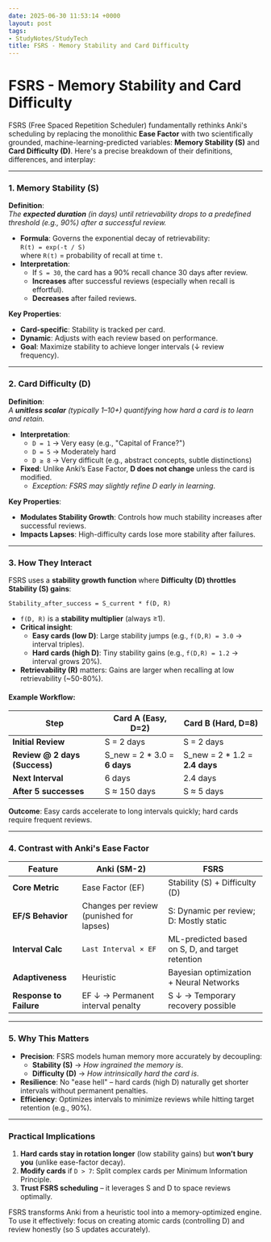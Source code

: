 ```yaml
---
date: 2025-06-30 11:53:14 +0000
layout: post
tags:
- StudyNotes/StudyTech
title: FSRS - Memory Stability and Card Difficulty
---
```


# FSRS - Memory Stability and Card Difficulty

FSRS (Free Spaced Repetition Scheduler) fundamentally rethinks Anki's scheduling by replacing the monolithic **Ease Factor** with two scientifically grounded, machine-learning-predicted variables: **Memory Stability (S)** and **Card Difficulty (D)**. Here's a precise breakdown of their definitions, differences, and interplay:

---

### **1. Memory Stability (S)**  
**Definition**:  
*The **expected duration** (in days) until retrievability drops to a predefined threshold (e.g., 90%) after a successful review.*  
- **Formula**: Governs the exponential decay of retrievability:  
  `R(t) = exp(-t / S)`  
  where `R(t)` = probability of recall at time `t`.  
- **Interpretation**:  
  - If `S = 30`, the card has a 90% recall chance 30 days after review.  
  - **Increases** after successful reviews (especially when recall is effortful).  
  - **Decreases** after failed reviews.  

**Key Properties**:  
- **Card-specific**: Stability is tracked per card.  
- **Dynamic**: Adjusts with each review based on performance.  
- **Goal**: Maximize stability to achieve longer intervals (↓ review frequency).  

---

### **2. Card Difficulty (D)**  
**Definition**:  
*A **unitless scalar** (typically 1–10+) quantifying how hard a card is to learn and retain.*  
- **Interpretation**:  
  - `D = 1` → Very easy (e.g., "Capital of France?")  
  - `D = 5` → Moderately hard  
  - `D ≥ 8` → Very difficult (e.g., abstract concepts, subtle distinctions)  
- **Fixed**: Unlike Anki’s Ease Factor, **D does not change** unless the card is modified.  
  - *Exception: FSRS may slightly refine D early in learning*.  

**Key Properties**:  
- **Modulates Stability Growth**: Controls how much stability increases after successful reviews.  
- **Impacts Lapses**: High-difficulty cards lose more stability after failures.  

---

### **3. How They Interact**  
FSRS uses a **stability growth function** where **Difficulty (D) throttles Stability (S) gains**:  
```  
Stability_after_success = S_current * f(D, R)  
```  
- `f(D, R)` is a **stability multiplier** (always ≥1).  
- **Critical insight**:  
  - **Easy cards (low D)**: Large stability jumps (e.g., `f(D,R) = 3.0` → interval triples).  
  - **Hard cards (high D)**: Tiny stability gains (e.g., `f(D,R) = 1.2` → interval grows 20%).  
- **Retrievability (R)** matters: Gains are larger when recalling at low retrievability (~50-80%).  

#### **Example Workflow**:  
| Step | Card A (Easy, D=2) | Card B (Hard, D=8) |  
|------|---------------------|--------------------|  
| **Initial Review** | S = 2 days | S = 2 days |  
| **Review @ 2 days (Success)** | S_new = 2 * 3.0 = **6 days** | S_new = 2 * 1.2 = **2.4 days** |  
| **Next Interval** | 6 days | 2.4 days |  
| **After 5 successes** | S ≈ 150 days | S ≈ 5 days |  

**Outcome**: Easy cards accelerate to long intervals quickly; hard cards require frequent reviews.  

---

### **4. Contrast with Anki's Ease Factor**  
| Feature          | Anki (SM-2)         | FSRS                |  
|------------------|---------------------|---------------------|  
| **Core Metric**  | Ease Factor (EF)   | Stability (S) + Difficulty (D) |  
| **EF/S Behavior** | Changes per review (punished for lapses) | S: Dynamic per review; D: Mostly static |  
| **Interval Calc** | `Last Interval × EF` | ML-predicted based on S, D, and target retention |  
| **Adaptiveness** | Heuristic           | Bayesian optimization + Neural Networks |  
| **Response to Failure** | EF ↓ → Permanent interval penalty | S ↓ → Temporary recovery possible |  

---

### **5. Why This Matters**  
- **Precision**: FSRS models human memory more accurately by decoupling:  
  - **Stability (S)** → *How ingrained the memory is*.  
  - **Difficulty (D)** → *How intrinsically hard the card is*.  
- **Resilience**: No "ease hell" – hard cards (high D) naturally get shorter intervals without permanent penalties.  
- **Efficiency**: Optimizes intervals to minimize reviews while hitting target retention (e.g., 90%).  

---

### **Practical Implications**  
1. **Hard cards stay in rotation longer** (low stability gains) but **won’t bury you** (unlike ease-factor decay).  
2. **Modify cards** if `D > 7`: Split complex cards per Minimum Information Principle.  
3. **Trust FSRS scheduling** – it leverages S and D to space reviews optimally.  

FSRS transforms Anki from a heuristic tool into a memory-optimized engine. To use it effectively: focus on creating atomic cards (controlling D) and review honestly (so S updates accurately).